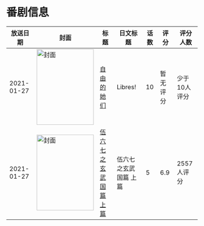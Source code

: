 # 番剧信息

|放送日期|封面|标题|日文标题|话数|评分|评分人数|
|---|---|---|---|---|---|---|
|2021-01-27|<img src="https://lain.bgm.tv/pic/cover/c/58/3e/335283_inACI.jpg" alt="封面" style="width:150px;height:200px;object-fit:cover;">|[自由的她们](https://bangumi.tv/subject/335283)|Libres!|10|暂无评分|少于10人评分|
|2021-01-27|<img src="https://lain.bgm.tv/pic/cover/c/5d/db/312700_vpftp.jpg" alt="封面" style="width:150px;height:200px;object-fit:cover;">|[伍六七之玄武国篇 上篇](https://bangumi.tv/subject/312700)|伍六七之玄武国篇 上篇|5|6.9|2557人评分|
